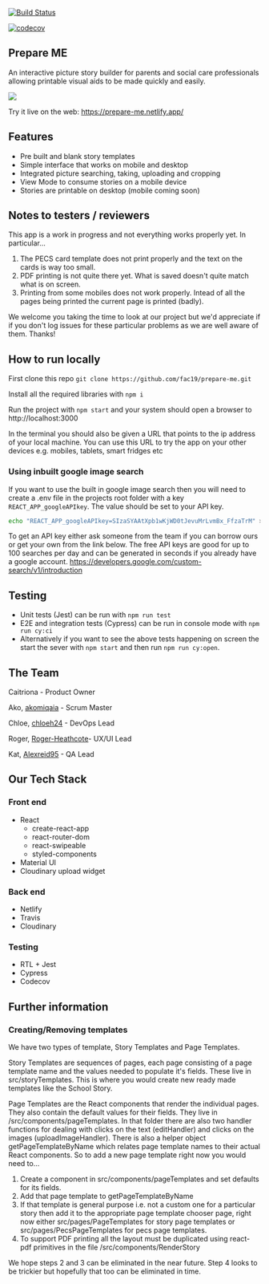 [![Build Status](https://travis-ci.com/fac19/prepare-me.svg?branch=master)](https://travis-ci.com/fac19/prepare-me)

[![codecov](https://codecov.io/gh/fac19/prepare-me/branch/master/graph/badge.svg)](https://codecov.io/gh/fac19/prepare-me)

## **Prepare ME**

An interactive picture story builder for parents and social care professionals allowing printable visual aids to be made quickly and easily.

![](https://res.cloudinary.com/didur5psx/image/upload/v1592550439/starting_school/prepare_me_app_02_us5xyp.gif)

Try it live on the web: https://prepare-me.netlify.app/

## **Features**

- Pre built and blank story templates
- Simple interface that works on mobile and desktop
- Integrated picture searching, taking, uploading and cropping
- View Mode to consume stories on a mobile device
- Stories are printable on desktop (mobile coming soon)

## Notes to testers / reviewers

This app is a work in progress and not everything works properly yet. In particular...

1. The PECS card template does not print properly and the text on the cards is way too small.
2. PDF printing is not quite there yet. What is saved doesn't quite match what is on screen.
3. Printing from some mobiles does not work properly. Intead of all the pages being printed the current page is printed (badly).

We welcome you taking the time to look at our project but we'd appreciate if if you don't log issues for these particular problems as we are well aware of them. Thanks!

## **How to run locally**

First clone this repo `git clone https://github.com/fac19/prepare-me.git`

Install all the required libraries with `npm i`

Run the project with `npm start` and your system should open a browser to http://localhost:3000

In the terminal you should also be given a URL that points to the ip address of your local machine. You can use this URL to try the app on your other devices e.g. mobiles, tablets, smart fridges etc

### Using inbuilt google image search

If you want to use the built in google image search then you will need to create a .env file in the projects root folder with a key `REACT_APP_googleAPIkey`. The value should be set to your API key.

```bash
echo "REACT_APP_googleAPIkey=SIzaSYAAtXpb1wKjWD0tJevuMrLvmBx_FfzaTrM" > .env
```

To get an API key either ask someone from the team if you can borrow ours or get your own from the link below. The free API keys are good for up to 100 searches per day and can be generated in seconds if you already have a google account. https://developers.google.com/custom-search/v1/introduction

## Testing

- Unit tests (Jest) can be run with `npm run test`
- E2E and integration tests (Cypress) can be run in console mode with `npm run cy:ci`
- Alternatively if you want to see the above tests happening on screen the start the sever with `npm start` and then run `npm run cy:open`.

## The Team

Caitriona - Product Owner

Ako, [akomiqaia](https://github.com/akomiqaia) - Scrum Master

Chloe, [chloeh24](https://github.com/Chloeh24) - DevOps Lead

Roger, [Roger-Heathcote](https://github.com/Roger-Heathcote)- UX/UI Lead

Kat, [Alexreid95](https://github.com/Alexreid95) - QA Lead

## Our Tech Stack

### Front end

- React
  - create-react-app
  - react-router-dom
  - react-swipeable
  - styled-components
- Material UI
- Cloudinary upload widget

### Back end

- Netlify
- Travis
- Cloudinary

### Testing

- RTL + Jest
- Cypress
- Codecov

## Further information

### Creating/Removing templates

We have two types of template, Story Templates and Page Templates.

Story Templates are sequences of pages, each page consisting of a page template name and the values needed to populate it's fields. These live in src/storyTemplates. This is where you would create new ready made templates like the School Story.

Page Templates are the React components that render the individual pages. They also contain the default values for their fields. They live in /src/components/pageTemplates. In that folder there are also two handler functions for dealing with clicks on the text (editHandler) and clicks on the images (uploadImageHandler). There is also a helper object getPageTemplateByName which relates page template names to their actual React components. So to add a new page template right now you would need to...

1. Create a component in src/components/pageTemplates and set defaults for its fields.
2. Add that page template to getPageTemplateByName
3. If that template is general purpose i.e. not a custom one for a particular story then add it to the appropriate page template chooser page, right now either src/pages/PageTemplates for story page templates or src/pages/PecsPageTemplates for pecs page templates.
4. To support PDF printing all the layout must be duplicated using react-pdf primitives in the file /src/components/RenderStory

We hope steps 2 and 3 can be eliminated in the near future. Step 4 looks to be trickier but hopefully that too can be eliminated in time.

